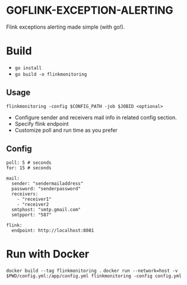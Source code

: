 # GOFLINK-EXCEPTION-ALERTING

Flink exceptions alerting made simple (with go!).

# Build

* `go install`
* `go build -o flinkmonitoring`

## Usage

`flinkmonitoring -config $CONFIG_PATH -job $JOBID <optional>`

* Configure sender and receivers mail info in related config section.
* Specify flink endpoint
* Customize poll and run time as you prefer

## Config

```
poll: 5 # seconds
for: 15 # seconds

mail:
  sender: "sendermailaddress"
  password: "senderpassword"
  receivers: 
    - "receiver1"
    - "receiver2
  smtphost: "smtp.gmail.com"
  smtpport: "587"

flink:
  endpoint: http://localhost:8081
```

# Run with Docker
`docker build --tag flinkmonitoring .`
`docker run --network=host -v  $PWD/config.yml:/app/config.yml flinkmonitoring -config config.yml`

